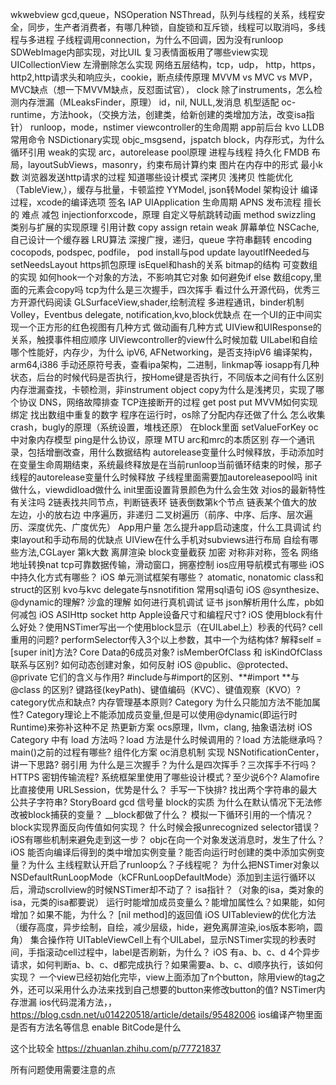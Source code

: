 wkwebview
gcd,queue，NSOperation
NSThread，队列与线程的关系，线程安全，同步，生产者消费者，有哪几种锁，自旋锁和互斥锁，线程可以取消吗，多线程与多进程
子线程调用connection，为什么不回调，因为没有runloop
SDWebImage内部实现，对比UIL
复习表情面板用了哪些view实现
UICollectionView
左滑删除怎么实现
网络五层结构，tcp，udp，
http，https，http2,http请求头和响应头，cookie，断点续传原理
MVVM vs MVC vs MVP，MVC缺点（想一下MVVM缺点，反怼面试官），
clock
除了instruments，怎么检测内存泄漏（MLeaksFinder，原理）
id，nil, NULL,发消息
机型适配
oc-runtime，方法hook，（交换方法，创建类，给新创建的类增加方法，改变isa指针）
runloop，mode，nstimer
viewcontroller的生命周期
app前后台
kvo
LLDB常用命令
NSDictionary实现
objc_msgsend，jspatch
block，内存形式，为什么循环引用
weak的实现
arc，autorelease pool原理
进程与线程
持久化
FMDB
布局，layoutSubViews，masonry，约束布局计算约束
图片在内存中的形式
最小k数
浏览器发送http请求的过程
知道哪些设计模式
深拷贝 浅拷贝
性能优化（TableView,），缓存与批量，卡顿监控
YYModel, json转Model
架构设计
编译过程，xcode的编译选项
签名
IAP
UIApplication 生命周期
APNS
发布流程
擅长的
难点
减包
injectionforxcode，原理
自定义导航跳转动画
method swizzling
类别与扩展的实现原理
引用计数
copy assign retain weak
屏幕单位
NSCache,自己设计一个缓存器
LRU算法
深搜广搜，递归，queue
字符串翻转
encoding
cocopods, podspec, podfile， pod install与pod update
layoutIfNeeded与setNeedsLayout
https抓包原理
isEquel和hash的关系
bitmap的结构
可变数组的实现
如何hook一个对象的方法，不影响其它对象
如何避免if else
数组copy,里面的元素会copy吗
tcp为什么是三次握手，四次挥手
看过什么开源代码，优秀三方开源代码阅读
GLSurfaceView,shader,绘制流程
多进程通讯，binder机制
Volley，Eventbus
delegate, notification,kvo,block优缺点
在一个UI的正中间实现一个正方形的红色视图有几种方式
做动画有几种方式
UIView和UIResponse的关系，触摸事件相应顺序
UIViewcontroller的view什么时候加载
UILabel和自绘哪个性能好，内存少，为什么
ipV6,
AFNetworking，是否支持ipV6
编译架构，arm64,i386
手动还原符号表，查看ipa架构，二进制，linkmap等
iosapp有几种状态，后台的时候代码是否执行，按Home键是否执行，不同版本之间有什么区别
内存泄漏查找，卡顿检测，非instrument
object copy为什么是浅拷贝，实现了哪个协议
DNS，网络故障排查
TCP连接断开的过程
get post put
MVVM如何实现绑定
找出数组中重复的数字
程序在运行时，os除了分配内存还做了什么
怎么收集crash，bugly的原理（系统设置，堆栈还原）
在block里面 setValueForKey
oc中对象内存模型
ping是什么协议，原理
MTU
arc和mrc的本质区别
存一个通讯录，包括增删改查，用什么数据结构
autorelease变量什么时候释放，手动添加时在变量生命周期结束，系统最终释放是在当前runloop当前循环结束的时候，那子线程的autorelease变量什么时候释放
子线程里面需要加autoreleasepool吗
init做什么，viewdidload做什么
init里面设置背景颜色为什么会生效
对ios的最新特性有关注吗
2链表找共同节点，判断链表环
链表倒数第k个节点
链表某个值大的放左边，小的放右边
中序遍历，非递归
二叉树遍历（前序、中序、后序、层次遍历、深度优先、广度优先）
App用户量
怎么提升app启动速度，什么工具调试
约束layout和手动布局的优缺点
UIView在什么手机对subviews进行布局
自绘有哪些方法,CGLayer
第k大数
离屏渲染
block变量截获
加密  对称非对称，签名
网络地址转换nat
tcp可靠数据传输，滑动窗口，拥塞控制
ios应用导航模式有哪些
iOS 中持久化方式有哪些？
iOS 单元测试框架有哪些？
atomatic, nonatomic
class和struct的区别
kvo与kvc
delegate与nsnotifition
常用sql语句
iOS @synthesize、@dynamic的理解?
沙盒的理解
如何进行真机调试  证书
json解析用什么库，pb如何减包
iOS ASIHttp
socket http
Apple设备尺寸和编程尺寸?
iOS 使用block有什么好处？使用NSTimer写出一个使用block显示（在UILabel上）秒表的代码?
cell重用的问题?
performSelector传入3个以上参数，其中一个为结构体?
解释self = [super init]方法?
Core Data的6成员对象?
isMemberOfClass 和 isKindOfClass 联系与区别?
如何动态创建对象，如何反射
iOS @public、@protected、@private 它们的含义与作用?
#include与#import的区别、**#import **与@class 的区别?
键路径(keyPath)、键值编码（KVC）、键值观察（KVO）?
category优点和缺点?
内存管理基本原则?
Category 为什么只能加方法不能加属性?
Category理论上不能添加成员变量,但是可以使用@dynamic(即运行时Runtime)来弥补这种不足
热更新方案
ocs原理，llvm，clang, 抽象语法树
iOS Category 中有 load 方法吗？load 方法是什么时候调用的？load 方法能继承吗？
main()之前的过程有哪些?
组件化方案
oc消息机制
实现 NSNotificationCenter，讲一下思路?  弱引用
为什么是三次握手？为什么是四次挥手？三次挥手不行吗？
HTTPS 密钥传输流程?
系统框架里使用了哪些设计模式？至少说6个?
Alamofire 比直接使用 URLSession，优势是什么？
手写一下快排?
找出两个字符串的最大公共子字符串?
StoryBoard
gcd  信号量
block的实质
为什么在默认情况下无法修改被block捕获的变量？ __block都做了什么？
模拟一下循环引用的一个情况？block实现界面反向传值如何实现？
什么时候会报unrecognized selector错误？iOS有哪些机制来避免走到这一步？
objc在向一个对象发送消息时，发生了什么？
iOS 能否向编译后得到的类中增加实例变量？能否向运行时创建的类中添加实例变量？为什么
主线程默认开启了runloop么？子线程呢？
为什么把NSTimer对象以NSDefaultRunLoopMode（kCFRunLoopDefaultMode）添加到主运行循环以后，滑动scrollview的时候NSTimer却不动了？
isa指针？（对象的isa，类对象的isa，元类的isa都要说）
运行时能增加成员变量么？能增加属性么？如果能，如何增加？如果不能，为什么？
[nil method]的返回值
iOS UITableview的优化方法（缓存高度，异步绘制，自绘，减少层级，hide，避免离屏渲染,ios版本影响，圆角）
集合操作符
UITableViewCell上有个UILabel，显示NSTimer实现的秒表时间，手指滚动cell过程中，label是否刷新，为什么？
iOS 有a、b、c、d 4个异步请求，如何判断a、b、c、d都完成执行？如果需要a、b、c、d顺序执行，该如何实现？
一个view已经初始化完毕，view上面添加了n个button，除用view的tag之外，还可以采用什么办法来找到自己想要的button来修改button的值?
NSTimer内存泄漏
ios代码混淆方法，，https://blog.csdn.net/u014220518/article/details/95482006
ios编译产物里面是否有方法名等信息
enable BitCode是什么


这个比较全
https://zhuanlan.zhihu.com/p/77721837


所有问题使用需要注意的点
